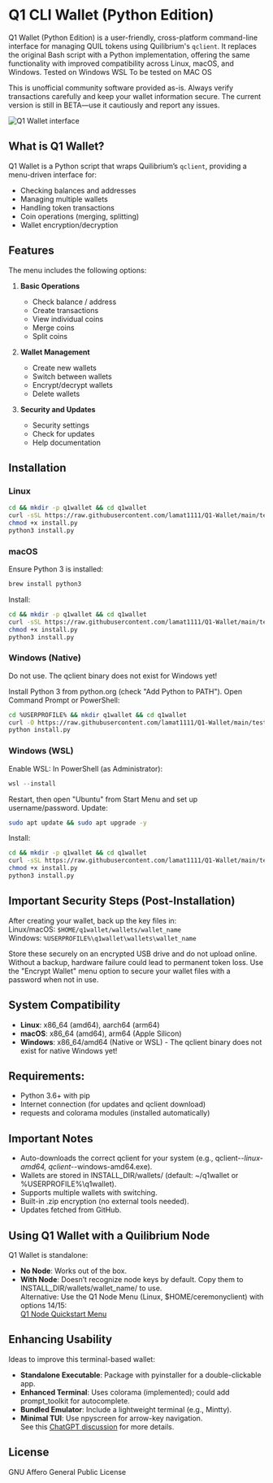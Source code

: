 # Q1 CLI Wallet (Python Edition)

Q1 Wallet (Python Edition) is a user-friendly, cross-platform command-line interface for managing QUIL tokens using Quilibrium's `qclient`. It replaces the original Bash script with a Python implementation, offering the same functionality with improved compatibility across Linux, macOS, and Windows.
Tested on Windows WSL
To be tested on MAC OS

This is unofficial community software provided as-is. Always verify transactions carefully and keep your wallet information secure. The current version is still in BETA—use it cautiously and report any issues.

![Q1 Wallet interface](https://i.imgur.com/QpwuO6k.png)

## What is Q1 Wallet?

Q1 Wallet is a Python script that wraps Quilibrium’s `qclient`, providing a menu-driven interface for:
- Checking balances and addresses
- Managing multiple wallets
- Handling token transactions
- Coin operations (merging, splitting)
- Wallet encryption/decryption

## Features

The menu includes the following options:

1. **Basic Operations**
   - Check balance / address
   - Create transactions
   - View individual coins
   - Merge coins
   - Split coins

2. **Wallet Management**
   - Create new wallets
   - Switch between wallets
   - Encrypt/decrypt wallets
   - Delete wallets

3. **Security and Updates**
   - Security settings
   - Check for updates
   - Help documentation

## Installation

### Linux
```bash
cd && mkdir -p q1wallet && cd q1wallet
curl -sSL https://raw.githubusercontent.com/lamat1111/Q1-Wallet/main/test/install.py -o install.py
chmod +x install.py
python3 install.py
```

### macOS
Ensure Python 3 is installed:
```bash
brew install python3
```
Install:
```bash
cd && mkdir -p q1wallet && cd q1wallet
curl -sSL https://raw.githubusercontent.com/lamat1111/Q1-Wallet/main/test/install.py -o install.py
chmod +x install.py
python3 install.py
```

### Windows (Native)
Do not use. The qclient binary does not exist for Windows yet!

Install Python 3 from python.org (check "Add Python to PATH").
Open Command Prompt or PowerShell:
```bash
cd %USERPROFILE% && mkdir q1wallet && cd q1wallet
curl -O https://raw.githubusercontent.com/lamat1111/Q1-Wallet/main/test/install.py
python install.py
```

### Windows (WSL)
Enable WSL:
In PowerShell (as Administrator):
```powershell
wsl --install
```
Restart, then open "Ubuntu" from Start Menu and set up username/password.
Update:
```bash
sudo apt update && sudo apt upgrade -y
```
Install:
```bash
cd && mkdir -p q1wallet && cd q1wallet
curl -sSL https://raw.githubusercontent.com/lamat1111/Q1-Wallet/main/test/install.py -o install.py
chmod +x install.py
python3 install.py
```

## Important Security Steps (Post-Installation)
After creating your wallet, back up the key files in:  
Linux/macOS: `$HOME/q1wallet/wallets/wallet_name`  
Windows: `%USERPROFILE%\q1wallet\wallets\wallet_name`

Store these securely on an encrypted USB drive and do not upload online. Without a backup, hardware failure could lead to permanent token loss. Use the "Encrypt Wallet" menu option to secure your wallet files with a password when not in use.

## System Compatibility
- **Linux**: x86_64 (amd64), aarch64 (arm64)
- **macOS**: x86_64 (amd64), arm64 (Apple Silicon)
- **Windows**: x86_64/amd64 (Native or WSL) - The qclient binary does not exist for native Windows yet!

## Requirements:
- Python 3.6+ with pip  
- Internet connection (for updates and qclient download)  
- requests and colorama modules (installed automatically)

## Important Notes
- Auto-downloads the correct qclient for your system (e.g., qclient-*-linux-amd64, qclient-*-windows-amd64.exe).
- Wallets are stored in INSTALL_DIR/wallets/ (default: ~/q1wallet or %USERPROFILE%\q1wallet).
- Supports multiple wallets with switching.
- Built-in .zip encryption (no external tools needed).
- Updates fetched from GitHub.

## Using Q1 Wallet with a Quilibrium Node
Q1 Wallet is standalone:
- **No Node**: Works out of the box.  
- **With Node**: Doesn’t recognize node keys by default. Copy them to INSTALL_DIR/wallets/wallet_name/ to use.  
Alternative: Use the Q1 Node Menu (Linux, $HOME/ceremonyclient) with options 14/15:  
[Q1 Node Quickstart Menu](https://docs.quilibrium.one/start/q1-node-quickstart-menu)

## Enhancing Usability
Ideas to improve this terminal-based wallet:  
- **Standalone Executable**: Package with pyinstaller for a double-clickable app.  
- **Enhanced Terminal**: Uses colorama (implemented); could add prompt_toolkit for autocomplete.  
- **Bundled Emulator**: Include a lightweight terminal (e.g., Mintty).  
- **Minimal TUI**: Use npyscreen for arrow-key navigation.  
See this [ChatGPT discussion](https://chatgpt.com/share/6761ae54-d1cc-8007-b3f8-3cfcf66b8551) for more details.

## License
GNU Affero General Public License
